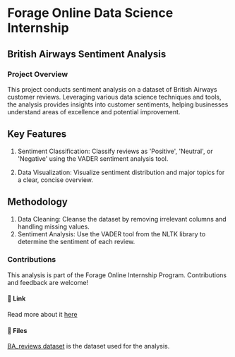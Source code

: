 # Forage Online Data Science Internship
## **British Airways Sentiment Analysis**
### Project Overview
This project conducts sentiment analysis on a dataset of British Airways customer reviews. Leveraging various data science techniques and tools, the analysis provides insights into customer sentiments, helping businesses understand areas of excellence and potential improvement.

## Key Features
1. Sentiment Classification: Classify reviews as 'Positive', 'Neutral', or 'Negative' using the VADER sentiment analysis tool.

2. Data Visualization: Visualize sentiment distribution and major topics for a clear, concise overview.

## Methodology
1. Data Cleaning: Cleanse the dataset by removing irrelevant columns and handling missing values.
2. Sentiment Analysis: Use the VADER tool from the NLTK library to determine the sentiment of each review.

### Contributions
This analysis is part of the Forage Online Internship Program. Contributions and feedback are welcome!

#### 🔗 **Link**
Read more about it [here](https://medium.com/@ameikpe/sentiment-analysis-on-british-airways-reviews-39bd3a0d90aa)

#### 📁 **Files**
[BA_reviews dataset](BA_reviews.csv) is the dataset used for the analysis.